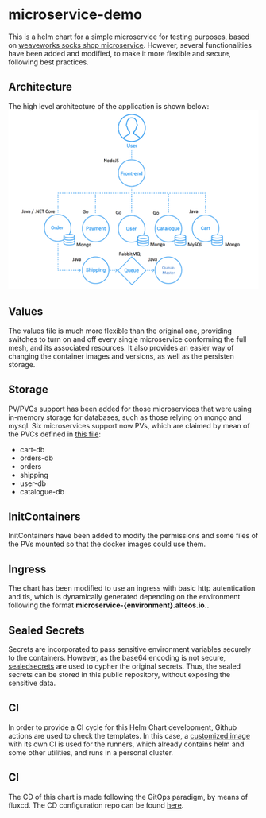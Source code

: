 # microservice-demo

This is a helm chart for a simple microservice for testing purposes, based on [weaveworks socks shop microservice](https://github.com/microservices-demo/microservices-demo). However, several functionalities have been added and modified, to make it more flexible and secure, following best practices.

## Architecture
The high level architecture of the application is shown below:
![Architecture](https://github.com/microservices-demo/microservices-demo.github.io/blob/HEAD/assets/Architecture.png)

## Values

The values file is much more flexible than the original one, providing switches to turn on and off every single microservice conforming the full mesh, and its associated resources. It also provides an easier way of changing the container images and versions, as well as the persisten storage.


## Storage
PV/PVCs support has been added for those microservices that were using in-memory storage for databases, such as those relying on mongo and mysql. Six microservices support now PVs, which are claimed by mean of the PVCs defined in [this file](https://github.com/mifonpe/microservice-demo/blob/master/templates/pvcs.yaml):
* cart-db
* orders-db
* orders
* shipping
* user-db
* catalogue-db

## InitContainers
InitContainers have been added to modify the permissions and some files of the PVs mounted so that the docker images could use them.

## Ingress
The chart has been modified to use an ingress with basic http autentication and tls, which is dynamically generated depending on the environment following the format **microservice-{environment}.alteos.io.**.

## Sealed Secrets
Secrets are incorporated to pass sensitive environment variables securely to the containers. However, as the base64 encoding is not secure, [sealedsecrets](https://github.com/bitnami-labs/sealed-secrets) are used to cypher the original secrets. Thus, the sealed secrets can be stored in this public repository, without exposing the sensitive data.

## CI
In order to provide a CI cycle for this Helm Chart development, Github actions are used to check the templates. In this case, a [customized image](https://github.com/mifonpe/github-runner) with its own CI is used for the runners, which already contains helm and some other utilities, and runs in a personal cluster. 
## CI
The CD of this chart is made following the GitOps paradigm, by means of fluxcd. The CD configuration repo can be found [here](https://github.com/mifonpe/alteos-microservice).


